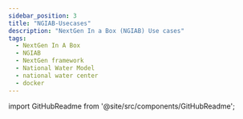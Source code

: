 ```yaml
---
sidebar_position: 3
title: "NGIAB-Usecases"
description: "NextGen In a Box (NGIAB) Use cases"
tags:
  - NextGen In A Box
  - NGIAB
  - NextGen framework
  - National Water Model
  - national water center
  - docker
---
```


import GitHubReadme from '@site/src/components/GitHubReadme';
 
<GitHubReadme username="mines-ciroh" repo="clear_creek_demo" />
